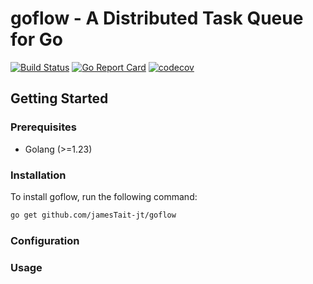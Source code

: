 # goflow - A Distributed Task Queue for Go

[![Build Status](https://github.com/jamesTait-jt/goflow/actions/workflows/main.yml/badge.svg?branch=main)](https://github.com/jamesTait-jt/goflow/actions/workflows/main.yml)
[![Go Report Card](https://goreportcard.com/badge/jamesTait-jt/goflow)](https://goreportcard.com/report/jamesTait-jt/goflow)
[![codecov](https://codecov.io/github/jamesTait-jt/goflow/branch/main/graph/badge.svg?token=JW9HOXRPJ1)](https://codecov.io/github/jamesTait-jt/goflow)

## Getting Started

### Prerequisites

- Golang (>=1.23)

### Installation

To install goflow, run the following command:

```bash
go get github.com/jamesTait-jt/goflow
```

### Configuration

### Usage
